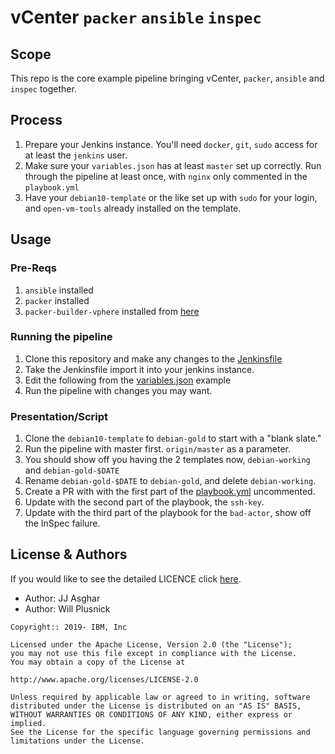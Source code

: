 # vCenter `packer` `ansible` `inspec`

## Scope

This repo is the core example pipeline bringing vCenter, `packer`,
`ansible` and `inspec` together.

## Process

1) Prepare your Jenkins instance. You'll need `docker`, `git`, `sudo` access for at least the `jenkins` user.
2) Make sure your `variables.json` has at least `master` set up correctly. Run through the pipeline at least once, with `nginx` only commented in the `playbook.yml`
3) Have your `debian10-template` or the like set up with `sudo` for your login, and `open-vm-tools` already installed on the template.

## Usage

### Pre-Reqs

1) `ansible` installed
2) `packer` installed
3) `packer-builder-vphere` installed from [here][builder_vsphere]

### Running the pipeline

1) Clone this repository and make any changes to the [Jenkinsfile](https://github.com/asgharlabs/vcenter-packer-ansible-inspec/blob/master/Jenkinsfile)
2) Take the Jenkinsfile import it into your jenkins instance.
3) Edit the following from the [variables.json](https://github.com/asgharlabs/vcenter-packer-ansible-inspec/blob/master/debian10/variables.json) example
4) Run the pipeline with changes you may want.

### Presentation/Script

1) Clone the `debian10-template` to `debian-gold` to start with a "blank slate."
2) Run the pipeline with master first. `origin/master` as a parameter.
3) You should show off you having the 2 templates now, `debian-working` and `debian-gold-$DATE`
4) Rename `debian-gold-$DATE` to `debian-gold`, and delete `debian-working`.
5) Create a PR with with the first part of the [playbook.yml](https://github.com/asgharlabs/vcenter-packer-ansible-inspec/blob/master/debian10/playbook.yml) uncommented.
6) Update with the second part of the playbook, the `ssh-key`.
7) Update with the third part of the playbook for the `bad-actor`, show off the InSpec failure.

## License & Authors

If you would like to see the detailed LICENCE click [here](https://github.com/asgharlabs/vcenter-packer-ansible-inspec/blob/master/LICENCE).

- Author: JJ Asghar 
- Author: Will Plusnick

```text
Copyright:: 2019- IBM, Inc

Licensed under the Apache License, Version 2.0 (the "License");
you may not use this file except in compliance with the License.
You may obtain a copy of the License at

http://www.apache.org/licenses/LICENSE-2.0

Unless required by applicable law or agreed to in writing, software
distributed under the License is distributed on an "AS IS" BASIS,
WITHOUT WARRANTIES OR CONDITIONS OF ANY KIND, either express or implied.
See the License for the specific language governing permissions and
limitations under the License.
```

[builder_vsphere]: https://github.com/jetbrains-infra/packer-builder-vsphere
